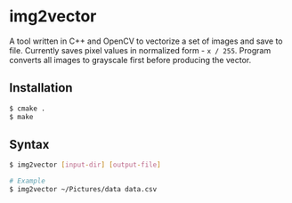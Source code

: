 # img2vector

A tool written in C++ and OpenCV to vectorize a set of images and save to file. Currently saves pixel values in normalized form - `x / 255`. Program converts all images to grayscale first before producing the vector.

## Installation
```bash
$ cmake .
$ make
```

## Syntax
```bash
$ img2vector [input-dir] [output-file]

# Example
$ img2vector ~/Pictures/data data.csv
```
